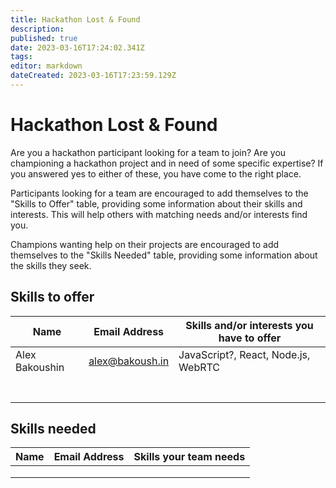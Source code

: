 ```yaml
---
title: Hackathon Lost & Found
description: 
published: true
date: 2023-03-16T17:24:02.341Z
tags: 
editor: markdown
dateCreated: 2023-03-16T17:23:59.129Z
---
```


# Hackathon Lost & Found

Are you a hackathon participant looking for a team to join?
Are you championing a hackathon project and in need of some specific expertise?
If you answered yes to either of these, you have come to the right place.

Participants looking for a team are encouraged to add themselves to the "Skills to Offer" table, providing some information about their skills and interests. This will help others with matching needs and/or interests find you.

Champions wanting help on their projects are encouraged to add themselves to the "Skills Needed" table, providing some information about the skills they seek.

## Skills to offer
| Name              |  Email Address        |  Skills and/or interests you have to offer          |
|-------------------|-----------------------|-----------------------------------------------------|
|  Alex Bakoushin   |  alex@bakoush.in      |  JavaScript?, React, Node.js, WebRTC                |
|                   |                       |                                                     |
|                   |                       |                                                     |
|                   |                       |                                                     |
|                   |                       |                                                     |
|                   |                       |                                                     |
|                   |                       |                                                     |
|                   |                       |                                                     |

## Skills needed

|  Name  |  Email Address  |  Skills your team needs    |
|:------:|-----------------|----------------------------|
|        |                 |                            |
|        |                 |                            |
|        |                 |                            |